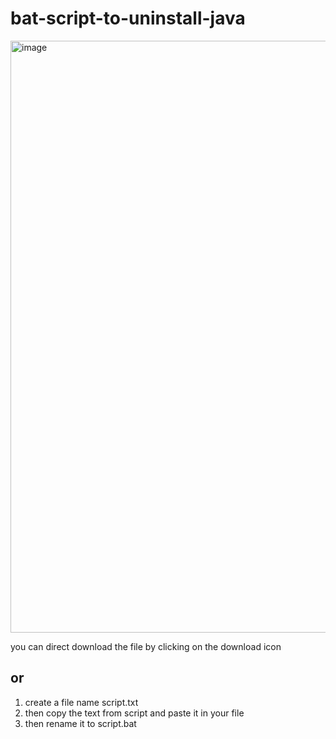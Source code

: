 # bat-script-to-uninstall-java

<img width="947" alt="image" src="https://github.com/SBRakeshRath/bat-script-to-uninstall-java/assets/75027068/0f05c779-28e7-4783-88f8-9156e72f7366">

you can direct download the file by clicking on the download icon 

## or

1. create a file name script.txt
2. then copy the text from script and paste it in your file
3. then rename it to script.bat
